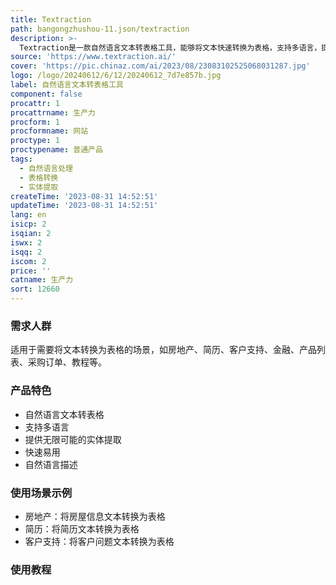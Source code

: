 ```yaml
---
title: Textraction
path: bangongzhushou-11.json/textraction
description: >-
  Textraction是一款自然语言文本转表格工具，能够将文本快速转换为表格，支持多语言，提供无限可能的实体提取，具有快速易用、自然语言描述等优势。定价根据使用量计费，适用于房地产、简历、客户支持、金融、产品列表、采购订单、教程等场景。
source: 'https://www.textraction.ai/'
cover: 'https://pic.chinaz.com/ai/2023/08/23083102525068031287.jpg'
logo: /logo/20240612/6/12/20240612_7d7e857b.jpg
label: 自然语言文本转表格工具
component: false
procattr: 1
procattrname: 生产力
procform: 1
procformname: 网站
proctype: 1
proctypename: 普通产品
tags:
  - 自然语言处理
  - 表格转换
  - 实体提取
createTime: '2023-08-31 14:52:51'
updateTime: '2023-08-31 14:52:51'
lang: en
isicp: 2
isqian: 2
iswx: 2
isqq: 2
iscom: 2
price: ''
catname: 生产力
sort: 12660
---
```




### 需求人群
适用于需要将文本转换为表格的场景，如房地产、简历、客户支持、金融、产品列表、采购订单、教程等。

### 产品特色
- 自然语言文本转表格
- 支持多语言
- 提供无限可能的实体提取
- 快速易用
- 自然语言描述

### 使用场景示例
- 房地产：将房屋信息文本转换为表格
- 简历：将简历文本转换为表格
- 客户支持：将客户问题文本转换为表格

### 使用教程


  

